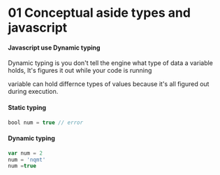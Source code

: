 # 01 Conceptual aside types and javascript

#### Javascript use Dynamic typing

Dynamic typing is you don't tell the engine what type of data a variable holds, It's figures it out while your code is running

variable can hold differnce types of values because it's all figured out during execution.

#### Static typing

```java
bool num = true // error
```

#### Dynamic typing

```javascript
var num = 2
num = 'nqmt'
num =true
```